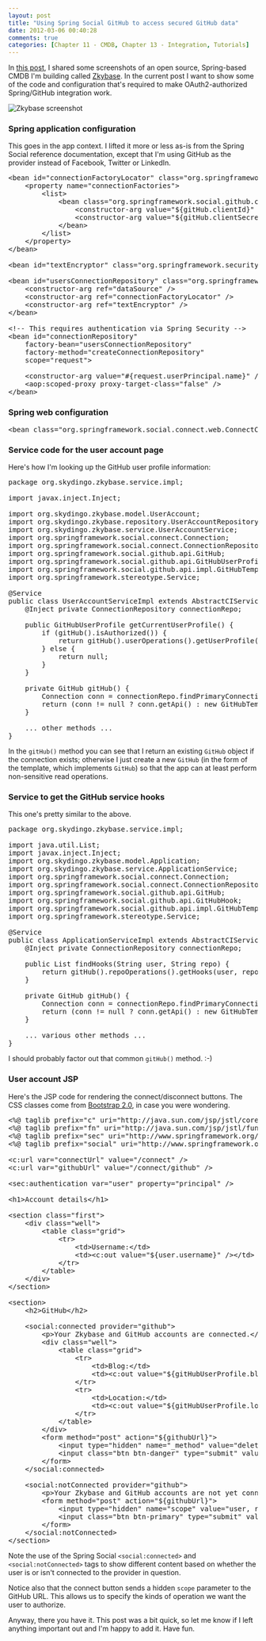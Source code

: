 ```yaml
---
layout: post
title: "Using Spring Social GitHub to access secured GitHub data"
date: 2012-03-06 00:40:28
comments: true
categories: [Chapter 11 - CMDB, Chapter 13 - Integration, Tutorials]
---
```

In [this post](http://springinpractice.herokuapp.com/2012/03/05/zkybase-now-supports-authorized-access-to-github-via-spring-social-github/), I shared some screenshots of an open source, Spring-based CMDB I'm building called <a title="Zkybase GitHub site" href="https://github.com/williewheeler/zkybase">Zkybase</a>. In the current post I want to show some of the code and configuration that's required to make OAuth2-authorized Spring/GitHub integration work.

![Zkybase screenshot](http://springinpractice.s3.amazonaws.com/blog/images/2012-03-06-using-spring-social-github-to-access-secured-github-data-code/hooks2.png)

<h3>Spring application configuration</h3>

This goes in the app context. I lifted it more or less as-is from the Spring Social reference documentation, except that I'm using GitHub as the provider instead of Facebook, Twitter or LinkedIn.

<pre>&lt;bean id="connectionFactoryLocator" class="org.springframework.social.connect.support.ConnectionFactoryRegistry"&gt;
    &lt;property name="connectionFactories"&gt;
        &lt;list&gt;
            &lt;bean class="org.springframework.social.github.connect.GitHubConnectionFactory"&gt;
                &lt;constructor-arg value="${gitHub.clientId}" /&gt;
                &lt;constructor-arg value="${gitHub.clientSecret}" /&gt;
            &lt;/bean&gt;
        &lt;/list&gt;
    &lt;/property&gt;
&lt;/bean&gt;

&lt;bean id="textEncryptor" class="org.springframework.security.crypto.encrypt.Encryptors" factory-method="noOpText" /&gt;

&lt;bean id="usersConnectionRepository" class="org.springframework.social.connect.jdbc.JdbcUsersConnectionRepository"&gt;
    &lt;constructor-arg ref="dataSource" /&gt;
    &lt;constructor-arg ref="connectionFactoryLocator" /&gt;
    &lt;constructor-arg ref="textEncryptor" /&gt;
&lt;/bean&gt;

&lt;!-- This requires authentication via Spring Security --&gt;
&lt;bean id="connectionRepository"
    factory-bean="usersConnectionRepository"
    factory-method="createConnectionRepository" 
    scope="request"&gt;
    
    &lt;constructor-arg value="#{request.userPrincipal.name}" /&gt;
    &lt;aop:scoped-proxy proxy-target-class="false" /&gt;
&lt;/bean&gt;</pre>

<h3>Spring web configuration</h3>

<pre>&lt;bean class="org.springframework.social.connect.web.ConnectController" /&gt;</pre>

<h3>Service code for the user account page</h3>

Here's how I'm looking up the GitHub user profile information:

<pre>package org.skydingo.zkybase.service.impl;

import javax.inject.Inject;

import org.skydingo.zkybase.model.UserAccount;
import org.skydingo.zkybase.repository.UserAccountRepository;
import org.skydingo.zkybase.service.UserAccountService;
import org.springframework.social.connect.Connection;
import org.springframework.social.connect.ConnectionRepository;
import org.springframework.social.github.api.GitHub;
import org.springframework.social.github.api.GitHubUserProfile;
import org.springframework.social.github.api.impl.GitHubTemplate;
import org.springframework.stereotype.Service;

@Service
public class UserAccountServiceImpl extends AbstractCIService implements UserAccountService {
    @Inject private ConnectionRepository connectionRepo;
    
    public GitHubUserProfile getCurrentUserProfile() {
        if (gitHub().isAuthorized()) {
            return gitHub().userOperations().getUserProfile();
        } else {
            return null;
        }
    }
    
    private GitHub gitHub() {
        Connection conn = connectionRepo.findPrimaryConnection(GitHub.class);
        return (conn != null ? conn.getApi() : new GitHubTemplate());
    }

    ... other methods ...
}</pre>

In the <code>gitHub()</code> method you can see that I return an existing <code>GitHub</code> object if the connection exists; otherwise I just create a new <code>GitHub</code> (in the form of the template, which implements <code>GitHub</code>) so that the app can at least perform non-sensitive read operations.

<h3>Service to get the GitHub service hooks</h3>

This one's pretty similar to the above.

<pre>package org.skydingo.zkybase.service.impl;

import java.util.List;
import javax.inject.Inject;
import org.skydingo.zkybase.model.Application;
import org.skydingo.zkybase.service.ApplicationService;
import org.springframework.social.connect.Connection;
import org.springframework.social.connect.ConnectionRepository;
import org.springframework.social.github.api.GitHub;
import org.springframework.social.github.api.GitHubHook;
import org.springframework.social.github.api.impl.GitHubTemplate;
import org.springframework.stereotype.Service;

@Service
public class ApplicationServiceImpl extends AbstractCIService implements ApplicationService {
    @Inject private ConnectionRepository connectionRepo;
    
    public List findHooks(String user, String repo) {
        return gitHub().repoOperations().getHooks(user, repo);
    }

    private GitHub gitHub() {
        Connection conn = connectionRepo.findPrimaryConnection(GitHub.class);
        return (conn != null ? conn.getApi() : new GitHubTemplate());
    }

    ... various other methods ...
}</pre>

I should probably factor out that common <code>gitHub()</code> method. :-)

<h3>User account JSP</h3>

Here's the JSP code for rendering the connect/disconnect buttons. The CSS classes come from <a title="Twitter Bootstrap" href="http://twitter.github.com/bootstrap/">Bootstrap 2.0</a>, in case you were wondering.

<pre>&lt;%@ taglib prefix="c" uri="http://java.sun.com/jsp/jstl/core" %&gt;
&lt;%@ taglib prefix="fn" uri="http://java.sun.com/jsp/jstl/functions" %&gt;
&lt;%@ taglib prefix="sec" uri="http://www.springframework.org/security/tags" %&gt;
&lt;%@ taglib prefix="social" uri="http://www.springframework.org/spring-social/social/tags" %&gt;

&lt;c:url var="connectUrl" value="/connect" /&gt;
&lt;c:url var="githubUrl" value="/connect/github" /&gt;

&lt;sec:authentication var="user" property="principal" /&gt;

&lt;h1&gt;Account details&lt;/h1&gt;

&lt;section class="first"&gt;
    &lt;div class="well"&gt;
        &lt;table class="grid"&gt;
            &lt;tr&gt;
                &lt;td&gt;Username:&lt;/td&gt;
                &lt;td&gt;&lt;c:out value="${user.username}" /&gt;&lt;/td&gt;
            &lt;/tr&gt;
        &lt;/table&gt;
    &lt;/div&gt;
&lt;/section&gt;

&lt;section&gt;
    &lt;h2&gt;GitHub&lt;/h2&gt;

    &lt;social:connected provider="github"&gt;
        &lt;p&gt;Your Zkybase and GitHub accounts are connected.&lt;/p&gt;
        &lt;div class="well"&gt;
            &lt;table class="grid"&gt;
                &lt;tr&gt;
                    &lt;td&gt;Blog:&lt;/td&gt;
                    &lt;td&gt;&lt;c:out value="${gitHubUserProfile.blog}" default="None" /&gt;&lt;/td&gt;
                &lt;/tr&gt;
                &lt;tr&gt;
                    &lt;td&gt;Location:&lt;/td&gt;
                    &lt;td&gt;&lt;c:out value="${gitHubUserProfile.location}" default="None" /&gt;&lt;/td&gt;
                &lt;/tr&gt;
            &lt;/table&gt;
        &lt;/div&gt;
        &lt;form method="post" action="${githubUrl}"&gt;
            &lt;input type="hidden" name="_method" value="delete" /&gt;
            &lt;input class="btn btn-danger" type="submit" value="Disconnect from GitHub" /&gt;
        &lt;/form&gt;
    &lt;/social:connected&gt;

    &lt;social:notConnected provider="github"&gt;
        &lt;p&gt;Your Zkybase and GitHub accounts are not yet connected. Connect them for additional Zkybase features.&lt;/p&gt;
        &lt;form method="post" action="${githubUrl}"&gt;
            &lt;input type="hidden" name="scope" value="user, repo, gist" /&gt;
            &lt;input class="btn btn-primary" type="submit" value="Connect to GitHub" /&gt;
        &lt;/form&gt;
    &lt;/social:notConnected&gt;
&lt;/section&gt;</pre>

Note the use of the Spring Social <code>&lt;social:connected&gt;</code> and <code>&lt;social:notConnected&gt;</code> tags to show different content based on whether the user is or isn't connected to the provider in question.

Notice also that the connect button sends a hidden <code>scope</code> parameter to the GitHub URL. This allows us to specify the kinds of operation we want the user to authorize.

Anyway, there you have it. This post was a bit quick, so let me know if I left anything important out and I'm happy to add it. Have fun.